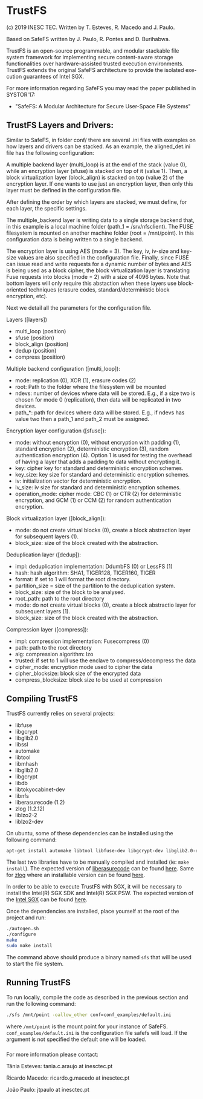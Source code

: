 # TrustFS
(c) 2019 INESC TEC.  Written by T. Esteves, R. Macedo and J. Paulo.

Based on SafeFS written by J. Paulo, R. Pontes and D. Burihabwa.

TrustFS is an open-source programmable, and modular stackable file system framework for implementing secure content-aware storage functionalities over hardware-assisted trusted execution environments.  TrustFS extends the original SafeFS architecture to provide the isolated exe- cution guarantees of Intel SGX. 

For more information regarding SafeFS you may read the paper published in SYSTOR'17:

- "SafeFS: A Modular Architecture for Secure User-Space File Systems"

## TrustFS Layers and Drivers:

Similar to SafeFS, in folder conf/ there are several .ini files with examples on how layers and drivers can be stacked. As an example, the aligned_det.ini file has the following configuration:

A multiple backend layer (multi_loop) is at the end of the stack (value 0), while an encryption layer (sfuse) is stacked on top of it (value 1). Then, a block virtualization layer (block_align) is stacked on top (value 2) of the encryption layer. If one wants to use just an encryption layer, then only this layer must be defined in the configuration file. 

After defining the order by which layers are stacked, we must define, for each layer, the specific settings. 

The multiple_backend layer is writing data to a single storage backend that, in this example is a local machine folder (path_1 = /srv/nfsclient). The FUSE filesystem is mounted on another machine folder (root = /mnt/point). In this configuration data is being written to a single backend.

The encryption layer is using AES (mode = 3). The key, iv, iv-size and key-size values are also specified in the configuration file. Finally, since FUSE can issue read and write requests for a dynamic number of bytes and AES is being used as a block cipher, the block virtualization layer is translating Fuse requests into blocks (mode = 2) with a size of 4096 bytes. Note that bottom layers will only require this abstaction when these layers use block-oriented techniques (erasure codes, standard/deterministic block encryption, etc).

Next we detail all the parameters for the configuration file.

Layers ([layers])

- multi_loop (position)
- sfuse (position)
- block_align (position)
- dedup (position)
- compress (position)

Multiple backend configuration ([multi_loop]):

- mode: replication (0), XOR (1), erasure codes (2)
- root: Path to the folder where the filesystem will be mounted
- ndevs: number of devices where data will be stored. E.g., if a size two is chosen for mode 0 (replication), then data will be replicated in two devices.
- path_*: path for devices where data will be stored. E.g., if ndevs has value two then a path_1 and path_2 must be assigned.

Encryption layer configuration ([sfuse]):

- mode: without encryption (0), without encryption with padding (1), standard encryption (2), deterministic encryption (3), random authentication encryption (4). Option 1 is used for testing the overhead of having a layer that adds a padding to data without encrypting it.
- key: cipher key for standard and deterministic encryption schemes.
- key_size: key size for standard and deterministic encryption schemes.
- iv: initialization vector for deterministic encryption.
- iv_size: iv size for standard and deterministic encryption schemes.
- operation_mode: cipher mode: CBC (1) or CTR (2) for deterministic encryption, and GCM (1) or CCM (2) for random authentication encryption. 

Block virtualization layer ([block_align]):

- mode: do not create virtual blocks (0), create a block abstraction layer for subsequent layers (1).
- block_size: size of the block created with the abstraction.

Deduplication layer ([dedup]):

- impl: deduplication implementation: DdumbFS (0) or LessFS (1)
- hash: hash algorithm: SHA1, TIGER128, TIGER160, TIGER
- format: if set to 1 will format the root directory.
- partition_size = size of the partition to the deduplication system.
- block_size: size of the block to be analysed.
- root_path: path to the root directory
- mode: do not create virtual blocks (0), create a block abstractio layer for subsequent layers (1).
- block_size: size of the block created with the abstraction.

Compression layer ([compress]):

- impl: compression implementation: Fusecompress (0)
- path: path to the root directory
- alg: compression algorithm: lzo
- trusted: if set to 1 will use the enclave to compress/decompress the data
- cipher_mode: encryption mode used to cipher the data
- cipher_blocksize: block size of the encrypted data
- compress_blocksize: block size to be used at compression

## Compiling TrustFS

TrustFS currently relies on several projects:

* libfuse
* libgcrypt
* libglib2.0
* libssl
* automake
* libtool
* libmhash
* libglib2.0
* libgcrypt
* libdb
* libtokyocabinet-dev
* libnfs
* liberasurecode (1.2)
* zlog (1.2.12)
* liblzo2-2
* liblzo2-dev


On ubuntu, some of these dependencies can be installed using the following command:
```bash
apt-get install automake libtool libfuse-dev libgcrypt-dev libglib2.0-dev libssl-dev libmhash-dev libdb-dev libnfs-dev libtokyocabinet-dev liblzo2-2 liblzo2-dev
```
The last two libraries have to be manually compiled and installed (ie: `make install`).
The expected version of [liberasurecode](https://github.com/openstack/liberasurecode) can be found [here](https://github.com/openstack/liberasurecode/releases/tag/1.2.0).
Same for [zlog](https://github.com/HardySimpson/zlog) where an installable version can be found [here](https://github.com/HardySimpson/zlog/releases/tag/1.2.12).

In order to be able to execute TrustFS with SGX, it will be necessary to install the Intel(R) SGX SDK and Intel(R) SGX PSW. The expected version of the [Intel SGX](https://github.com/intel/linux-sgx) can be found [here](https://github.com/intel/linux-sgx/releases/tag/sgx_2.4).

Once the dependencies are installed, place yourself at the root of the project and run:
```bash
./autogen.sh
./configure
make
sudo make install
```
The command above should produce a binary named `sfs` that will be used to start the file system.

## Running TrustFS

To run locally, compile the code as described in the previous section and run the following command: 
```bash
./sfs /mnt/point -oallow_other conf=conf_examples/default.ini
```
where `/mnt/point` is the mount point for your instance of SafeFS. `conf_examples/default.ini` is the configuration file safefs will load. If the argument is not specified the default one will be loaded.

##### 
For more information please contact:

Tânia Esteves: tania.c.araujo at inesctec.pt

Ricardo Macedo: ricardo.g.macedo at inesctec.pt

João Paulo: jtpaulo at inesctec.pt
